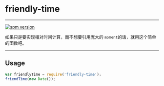 # friendly-time

---

[![spm version](http://moekit.com/badge/friendly-time)](http://spmjs.io/package/friendly-time)

如果只是要实现相对时间计算，而不想要引用庞大的 `moment`的话，就用这个简单的函数吧。

---



## Usage

```js
var friendlyTime = require('friendly-time');
friendTime(new Date());
```



